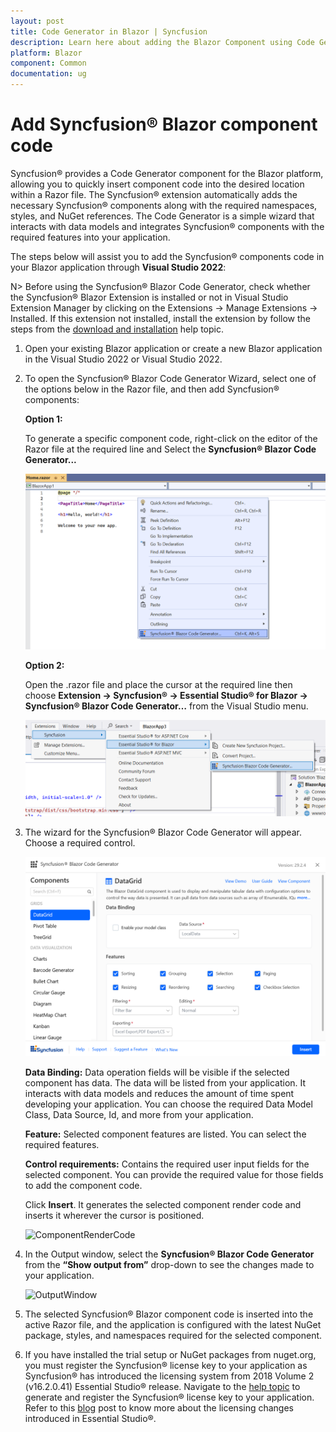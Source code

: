 ```yaml
---
layout: post
title: Code Generator in Blazor | Syncfusion
description: Learn here about adding the Blazor Component using Code Generator of Syncfusion Blazor Extension for Visual Studio.
platform: Blazor
component: Common
documentation: ug
---
```


# Add Syncfusion® Blazor component code

Syncfusion® provides a Code Generator component for the Blazor platform, allowing you to quickly insert component code into the desired location within a Razor file. The Syncfusion® extension automatically adds the necessary Syncfusion® components along with the required namespaces, styles, and NuGet references. The Code Generator is a simple wizard that interacts with data models and integrates Syncfusion® components with the required features into your application. 

The steps below will assist you to add the Syncfusion® components code in your Blazor application through **Visual Studio 2022**:

N> Before using the Syncfusion® Blazor Code Generator, check whether the Syncfusion® Blazor Extension is installed or not in Visual Studio Extension Manager by clicking on the Extensions -> Manage Extensions -> Installed. If this extension not installed, install the extension by follow the steps from the [download and installation](download-and-installation) help topic.

1. Open your existing Blazor application or create a new Blazor application in the Visual Studio 2022 or Visual Studio 2022.

2. To open the Syncfusion® Blazor Code Generator Wizard, select one of the options below in the Razor file, and then add Syncfusion® components:

    **Option 1:**

    To generate a specific component code, right-click on the editor of the Razor file at the required line and Select the **Syncfusion® Blazor Code Generator...**

    ![CodeGeneratorCommand](images/Code-Generator-Command.PNG)

    **Option 2:**

    Open the .razor file and place the cursor at the required line then choose **Extension -> Syncfusion® -> Essential Studio® for Blazor -> Syncfusion® Blazor Code Generator…** from the Visual Studio menu.

    ![CodeGeneratorMenu](images/Code-Generator-Menu.PNG)

3. The wizard for the Syncfusion® Blazor Code Generator will appear. Choose a required control.

    ![CodeGeneratorWizard](images/Code-Generator-MainWizard.png)

    **Data Binding:** Data operation fields will be visible if the selected component has data. The data will be listed from your application. It interacts with data models and reduces the amount of time spent developing your application. You can choose the required Data Model Class, Data Source, Id, and more from your application.

    **Feature:** Selected component features are listed. You can select the required features.

    **Control requirements:** Contains the required user input fields for the selected component. You can provide the required value for those fields to add the component code.

    Click **Insert**. It generates the selected component render code and inserts it wherever the cursor is positioned.

    ![ComponentRenderCode](images/Code-Generator-ComponentRenderCode.PNG)

4. In the Output window, select the **Syncfusion® Blazor Code Generator** from the **“Show output from”** drop-down to see the changes made to your application.

    ![OutputWindow](images/Code-Generator-OutputWindow.PNG)

5. The selected Syncfusion® Blazor component code is inserted into the active Razor file, and the application is configured with the latest NuGet package, styles, and namespaces required for the selected component.

6. If you have installed the trial setup or NuGet packages from nuget.org, you must register the Syncfusion® license key to your application as Syncfusion® has introduced the licensing system from 2018 Volume 2 (v16.2.0.41) Essential Studio® release. Navigate to the [help topic](https://help.syncfusion.com/common/essential-studio/licensing/overview#how-to-generate-syncfusion-license-key) to generate and register the Syncfusion® license key to your application. Refer to this [blog](https://www.syncfusion.com/blogs/post/whats-new-in-2018-volume-2) post to know more about the licensing changes introduced in Essential Studio®.
